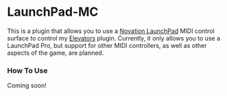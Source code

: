 # LaunchPad-MC

This is a plugin that allows you to use a [Novation LaunchPad](http://us.novationmusic.com/launch/launchpad-pro) MIDI control surface to control my [Elevators](http://dev.bukkit.org/projects/elevators-v2) plugin. Currently, it only allows you to use a LaunchPad Pro, but support for other MIDI controllers, as well as other aspects of the game, are planned.

### How To Use
Coming soon!